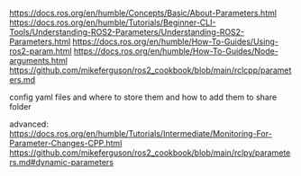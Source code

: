 <https://docs.ros.org/en/humble/Concepts/Basic/About-Parameters.html>
<https://docs.ros.org/en/humble/Tutorials/Beginner-CLI-Tools/Understanding-ROS2-Parameters/Understanding-ROS2-Parameters.html>
<https://docs.ros.org/en/humble/How-To-Guides/Using-ros2-param.html>
<https://docs.ros.org/en/humble/How-To-Guides/Node-arguments.html>
<https://github.com/mikeferguson/ros2_cookbook/blob/main/rclcpp/parameters.md>

config yaml files and where to store them and how to add them to share folder

advanced:
<https://docs.ros.org/en/humble/Tutorials/Intermediate/Monitoring-For-Parameter-Changes-CPP.html>
<https://github.com/mikeferguson/ros2_cookbook/blob/main/rclpy/parameters.md#dynamic-parameters>
